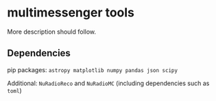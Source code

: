 # multimessenger tools

More description should follow.

## Dependencies

pip packages: `astropy matplotlib numpy pandas json scipy`

Additional: `NuRadioReco` and `NuRadioMC` (including dependencies such as `toml`)